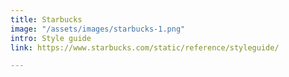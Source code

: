 ```yaml
---
title: Starbucks
image: "/assets/images/starbucks-1.png"
intro: Style guide
link: https://www.starbucks.com/static/reference/styleguide/

---
```

